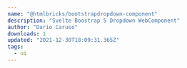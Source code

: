 ```yaml
---
name: "@htmlbricks/bootstrapdropdown-component"
description: "Svelte Boostrap 5 Dropdown WebComponent"
author: "Dario Caruso"
downloads: 1
updated: "2021-12-30T18:09:31.365Z"
tags: 
  - ui
---
```

